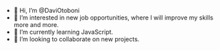 - 👋 Hi, I’m @DaviOtoboni
- 👀 I’m interested in new job opportunities, where I will improve my skills more and more.
- 🌱 I’m currently learning JavaScript.
- 💞️ I’m looking to collaborate on new projects.

<!---
DaviOtoboni/DaviOtoboni is a ✨ special ✨ repository because its `README.md` (this file) appears on your GitHub profile.
You can click the Preview link to take a look at your changes.
--->
